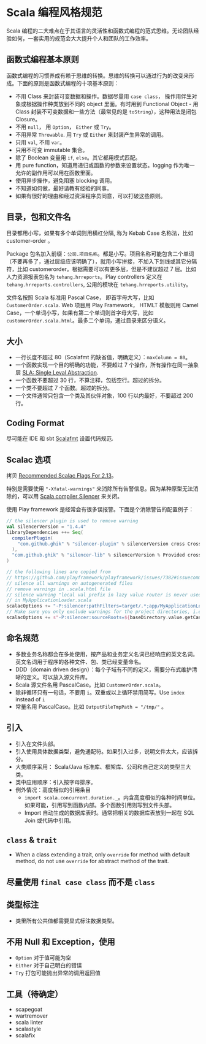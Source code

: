 # Scala 编程风格规范

Scala 编程的二大难点在于其语言的灵活性和函数式编程的范式思维。无论团队经验如何，一套实用的规范会大大提升个人和团队的工作效率。

## 函数式编程基本原则

函数式编程的习惯养成有赖于思维的转换。思维的转换可以通过行为的改变来形成。下面的原则是函数式编程的十项基本原则：

- 不用 Class 来封装可变数据和操作。数据尽量用 `case class`， 操作用伴生对象或根据操作种类放到不同的 object 里面。有时用到 Functional Object - 用 Class 封装不可变数据和一些方法（最常见的是 `toString`），这种用法是闭包 Closure。
- 不用 `null`， 用 `Option`， `Either` 或 `Try`。
- 不用异常 `Throwable`. 用 `Try` 或 `Either` 来封装产生异常的调用。
- 只用 `val`, 不用 `var`。
- 只用不可变 immutable 集合。
- 除了 Boolean 变量用 `if`, `else`。其它都用模式匹配。
- 用 pure function，知道用递归或函数的参数来设置状态。logging 作为唯一允许的副作用可以用在函数里面。
- 使用异步操作，避免阻塞 blocking 调用。
- 不知道如何做，最好请教有经验的同事。
- 如果有很好的理由和经过资深程序员同意，可以打破这些原则。

## 目录，包和文件名

目录都用小写，如果有多个单词则用横杠分隔, 称为 Kebab Case 名称法，比如 customer-order 。

Package 包名加入前缀：`公司.项目名称`。都是小写。项目名称可能包含二个单词（不要再多了，通过层级应该明确了），就用小写拼接，不加入下划线或其它分隔符，比如 customerorder。根据需要可以有更多层，但是不建议超过 7 层。比如人力资源报表包名为 `tehang.hrreports`。Play controllers 定义在 `tehang.hrreports.controllers`, 公用的模块在 `tehang.hrreports.utility`。

文件名按照 Scala 标准用 Pascal Case， 即首字母大写，比如 `CustomerOrder.scala`.
Web 项目用 Play Framework， HTMLT 模版则用 Camel Case，一个单词小写，如果有第二个单词则首字母大写，比如 `customerOrder.scala.html`。最多二个单词，通过目录来区分语义。

## 大小

- 一行长度不超过 80（Scalafmt 的缺省值，明确定义）：`maxColumn = 80`。
- 一个函数实现一个目的明确的功能，不要超过 7 个操作，所有操作在同一抽象层 [SLA: Single Leval Abstraction](http://principles-wiki.net/principles:single_level_of_abstraction).
- 一个函数不要超过 30 行，不算注释，包括空行。超过的拆分。
- 一个类不要超过 7 个函数。超过的拆分。
- 一个文件通常只包含一个类及其伙伴对象，100 行以内最好，不要超过 200 行。

## Coding Format

尽可能在 IDE 和 sbt [Scalafmt](https://scalameta.org/scalafmt/) 设置代码规范.

## Scalac 选项

拷贝 [Recommended Scalac Flags For 2.13](https://nathankleyn.com/2019/05/13/recommended-scalac-flags-for-2-13/)。

特别是需要使用 `"-Xfatal-warnings"` 来消除所有告警信息。因为某种原型无法消除的，可以用 [Scala compiler Silencer](https://github.com/ghik/silencer) 来关闭。

使用 Play framework 是经常会有很多误报警。下面是个消除警告的配置例子：

```scala
// the silencer plugin is used to remove warning
val silencerVersion = "1.4.4"
libraryDependencies ++= Seq(
  compilerPlugin(
    "com.github.ghik" % "silencer-plugin" % silencerVersion cross CrossVersion.full
  ),
  "com.github.ghik" % "silencer-lib" % silencerVersion % Provided cross CrossVersion.full
)

// the following lines are copied from
// https://github.com/playframework/playframework/issues/7382#issuecomment-444062750
// silence all warnings on autogenerated files
// remove warnings in .scala.html file
// silence warning "local val prefix in lazy value router is never used"
// in MyApplicationLoader.scala
scalacOptions += "-P:silencer:pathFilters=target/.*;app/MyApplicationLoader.scala"
// Make sure you only exclude warnings for the project directories, i.e. make builds reproducible
scalacOptions += s"-P:silencer:sourceRoots=${baseDirectory.value.getCanonicalPath}"
```

## 命名规范

- 多数业务名称都会在多处使用，按产品和业务定义名词已经响应的英文名词。英文名词用于程序的各种文件、包、类已经变量命名。
- DDD（domain driven design）：每个子域有不同的定义，需要分布式维护清晰的定义。可以放入源文件库。
- Scala 源文件名用 PascalCase。比如 `CustomerOrder.scala`。
- 除非循环只有一句话，不要用 `i`。双重或以上循环禁用简写。Use `index` instead of `i`
- 常量名用 PascalCase。比如 `OutputFileTmpPath = "/tmp/"` 。

## 引入

- 引入在文件头部。
- 引入使用具体数据类型，避免通配符。如果引入过多，说明文件太大，应该拆分。
- 大类顺序采用： Scala/Java 标准库、框架库、公司和自己定义的类型三大类。
- 类中应用顺序：引入按字母排序。
- 例外情况：高度相似的引用条目
  - `import scala.concurrent.duration._`。内含高度相似的各种时间单位。如果可能，引用写到函数内部。多个函数引用则写到文件头部。
  - Import 自动生成的数据库表时。通常把相关的数据库表放到一起在 SQL Join 或代码中引用。

## `class` & `trait`

- When a class extending a trait,
  only `override` for method with default method,
  do not use `override` for abstract method of the trait.

## 尽量使用 `final case class` 而不是 `class`

## 类型标注

- 类里所有公共值都需要显式标注数据类型。

## 不用 Null 和 Exception，使用

- `Option` 对于值可能为空
- `Either` 对于自己明白的错误
- `Try` 打包可能抛出异常的调用返回值

## 工具（待确定）

- scapegoat
- wartremover
- scala linter
- scalastyle
- scalafix

